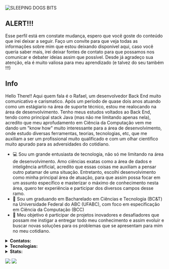![SLEEPING DOGS BITS](https://github.com/Rvictorio/Rvictorio/blob/main/gif_perfil.gif)


## ALERT!!!
Esse perfil está em constate mudança, espero que você goste do conteúdo que irei deixar a seguir. Faço um convite para que veja todas as informações sobre mim que estou deixando disponível aqui, caso você queria saber mais, irei deixar fontes de contato para que possamos nos comunicar e debater ideias assim que possível. Desde já agradeço sua atenção, ela é muito valiosa para meu aprendizado (e talvez do seu também !!!)


## Info

Hello There!! Aqui quem fala é o Rafael, um desenvolvedor Back End muito comunicativo e carismatico. Após um período de quase dois anos atuando como um estágiario na área de suporte técnico, estou me realocando na área de desenvolvimento. Tenho meus estudos voltados ao Back End, tendo como principal stack Java (mas não me limitando apenas nela), acredito que meu aprofudamento em Ciência da Computação vem me dando um "know how" muito interessante para a área de desenvolvimento, onde estudo diversas ferramentas, teorias, tecnologias, etc, que me auxiliam a ser um profissional muito qualificado e com um olhar cientifico muito apurado para as adversidades do cotidiano. 


- :computer: Sou um grande entusiasta de tecnologia, não só me limitando na área de desenvolvimento. Amo ciências exatas como a área de dados e inteligência artificial, acredito que essas coisas me auxiliam a pensar outro patamar de uma situação. Entretanto, escolhi desenvolvimento como minha principal área de atuação, para que assim possa focar em um assunto específico e masterizar o máximo de conhecimento nesta área, quero ter experiência e participar dos diversos campos desse ramo.
- :school: Sou um graduando em Bacharelado em Ciências e Tecnologia (BC&T) na Universidade Federal do ABC (UFABC), com foco em especificação em Ciência da Computação (BCC)
- :dart: Meu objetivo é participar de projetos inovadores e desafiadores que possam me instigar a entregar todo meu conhecimento e assim evoluir e buscar novas soluções para os problemas que se apresentam para mim no meu cotidiano.

</details>


<details>
  <summary><b>Contatos: </b></summary>

[![Github](https://img.shields.io/badge/-Github-181717?style=for-the-badge&logo=Github&logoColor=white)](https://github.com/Rvictorio)
[![LinkedIn](https://img.shields.io/badge/-LinkedIn-0077B5?style=for-the-badge&logo=LinkedIn&logoColor=white)](https://www.linkedin.com/in/rvictorio)
[![Twitter](https://img.shields.io/badge/-Twitter-1DA1F2?style=for-the-badge&logo=Twitter&logoColor=white)](https://twitter.com/Rvictori0)

</details>
<details>
  <summary><b>Tecnologias: </b></summary>

| Linguagens | Nível | Comentarios |
|:----------|------| ------------------|
|JAVA|:star: :star: :star: | Tenho como stack principal o Java, realizando diversos projetos pessoais. Minhas principais fontes de estudos são cursos, livros e artigos que me auxiliam no crescimento dentro desta linguagem, tenho solidos conhecimentos em POO, Spring, JDBC, Design patterns, SOLID, etc.
|Python| :star: :star: | Possuo uma noção básica do que esta liguagem pode oferecer. Tive muito contato com ela nos primeiros quadrimestres da faculdade, onde desenvolvi lógica de programação, POO e uso de diversas bibliotecas (como por exemplo Pandas, onde usei para interpretação de dados)
|C++| :star: | Tive um breve contato com esta liguagem no meu curso técnico de eletrônica, na qual eu utilizei amplamente para atividades voltadas ao Arduino e suas aplicações dentro do campo técnico da área.
|HTML/CSS/JS| :star: | Consigo criar aplicações web simples com algumas funções utilizando essas três ferramentas. Atualmente estou utilizando delas para integrar meus conhecimentos de Back End com o essencial do Front End, realizando criações com estilização visual e funcionalidades com bases sólidas de lógica.
|SQL| :star: | Sei realizar consultas, criação de tabelas, atualização de dados e inserir informações. Tenho como principal ferramente de uso do SQL o PostgreSQL, onde prefiro adotar o uso do PGadmin para lidar com as funções detalhadas anteriormente.

| Ferramentas | Nível | Comentarios |
|:----------|------| ------------------|
|GIT/GITHUB|:star: :star: | Conhecimento básico (Entendo as ferramentas e suas aplicações)
|Intellij IDEA| :star: :star: | Conhecinento básico (Minha IDE favorita para codar em JAVA)
|VS Code | :star: | Conhecimento iniciante (Ferramenta que comecei a utilizar recentemente)
|Spring Boot| :star: | Conhecimento iniciante (Iniciei meu aprofundamento recentemente nessa ferramenta)
|PostgrSQL| :star: |Conhecimento inicante (Estou adquirindo familiaridade com a ferramenta)


  
</details>

<details>
  <summary><b>Stats: </b></summary>
  
  
  ![stats](https://github-readme-stats.vercel.app/api?username=rvictorio&title_color=3498db&text_color=2ecc71&icon_color=3498db&bg_color=00000000&hide_border=true&show_icons=true&include_all_commits=true&count_private=true&disable_animations=true)
  
  
</details>

![](https://komarev.com/ghpvc/?username=rvictorio&style=flat-square&label=Views)
![]( https://badges.pufler.dev/visits/char-al/rvictorio?color=black&logo=github&style=flat-square )
